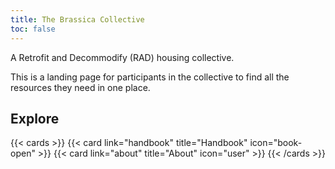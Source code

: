 ```yaml
---
title: The Brassica Collective
toc: false
---
```


A Retrofit and Decommodify (RAD) housing collective.

This is a landing page for participants in the collective to find all the resources they need in one place.

## Explore

{{< cards >}}
  {{< card link="handbook" title="Handbook" icon="book-open" >}}
  {{< card link="about" title="About" icon="user" >}}
{{< /cards >}}
